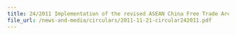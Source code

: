 ```yaml
---
title: 24/2011 Implementation of the revised ASEAN China Free Trade Area Operational Certification Procedures
file_url: /news-and-media/circulars/2011-11-21-circular242011.pdf
---
```


